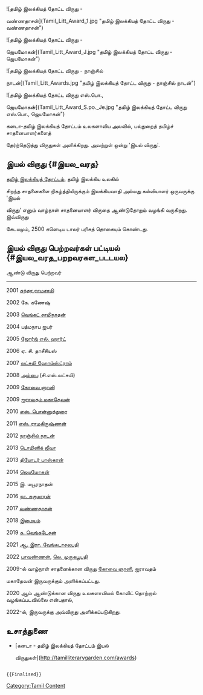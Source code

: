 ![தமிழ் இலக்கியத் தோட்ட விருது -
வண்ணதாசன்](Tamil_Litt_Award_1.jpg "தமிழ் இலக்கியத் தோட்ட விருது - வண்ணதாசன்")
![தமிழ் இலக்கியத் தோட்ட விருது -
ஜெயமோகன்](Tamil_Litt_Award_J.jpg "தமிழ் இலக்கியத் தோட்ட விருது - ஜெயமோகன்")
![தமிழ் இலக்கியத் தோட்ட விருது - நாஞ்சில்
நாடன்](Tamil_Litt_Awards.jpg "தமிழ் இலக்கியத் தோட்ட விருது - நாஞ்சில் நாடன்")
![தமிழ் இலக்கியத் தோட்ட விருது எஸ்.பொ.,
ஜெயமோகன்](Tamil_Litt_Award_S.po._Je.jpg "தமிழ் இலக்கியத் தோட்ட விருது எஸ்.பொ., ஜெயமோகன்")
கனடா-தமிழ் இலக்கியத் தோட்டம் உலகளாவிய அலவில், பல்துறைத் தமிழ்ச் சாதனையாளர்களைத்
தேர்ந்தெடுத்து விருதுகள் அளிக்கிறது. அவற்றுள் ஒன்று 'இயல் விருது'.

## இயல் விருது {#இயல_வரத}

[தமிழ் இலக்கியத் தோட்டம்](தமிழ்_இலக்கியத்_தோட்டம் "wikilink"), தமிழ் இலக்கிய உலகில்
சிறந்த சாதனைகளை நிகழ்த்தியிருக்கும் இலக்கியவாதி அல்லது கல்வியாளர் ஒருவருக்கு \'இயல்
விருது\' எனும் வாழ்நாள் சாதனையாளர் விருதை ஆண்டுதோறும் வழங்கி வருகிறது. இவ்விருது
கேடயமும், 2500 கனெடிய டாலர் பரிசுத் தொகையும் கொண்டது.

## இயல் விருது பெற்றவர்கள் பட்டியல் {#இயல_வரத_பறறவரகள_படடயல}

  ஆண்டு   விருது பெற்றவர்
  ------ ----------------------------------------------------------------------
  2001   [சுந்தர ராமசாமி](சுந்தர_ராமசாமி "wikilink")
  2002   கே. கணேஷ்
  2003   [வெங்கட் சாமிநாதன்](வெங்கட்_சாமிநாதன் "wikilink")
  2004   பத்மநாப ஐயர்
  2005   [ஜோர்ஜ் எல். ஹார்ட்](ஜார்ஜ்_ஹார்ட் "wikilink")
  2006   ஏ. சி. தாசீசியஸ்
  2007   [லட்சுமி ஹோம்ஸ்ட்ராம்](லட்சுமி_ஹோம்ஸ்ட்ராம் "wikilink")
  2008   [அம்பை](அம்பை "wikilink") (சி.எஸ்.லட்சுமி)
  2009   [கோவை ஞானி](ஞானி "wikilink")
  2009   [ஐராவதம் மகாதேவன்](ஐராவதம்_மகாதேவன் "wikilink")
  2010   [எஸ். பொன்னுத்துரை](எஸ்._பொன்னுத்துரை "wikilink")
  2011   [எஸ். ராமகிருஷ்ணன்](எஸ்._ராமகிருஷ்ணன் "wikilink")
  2012   [நாஞ்சில் நாடன்](நாஞ்சில்_நாடன் "wikilink")
  2013   [டொமினிக் ஜீவா](டொமினிக்_ஜீவா "wikilink")
  2013   [தியோடர் பாஸ்கரன்](தியோடர்_பாஸ்கரன் "wikilink")
  2014   [ஜெயமோகன்](ஜெயமோகன் "wikilink")
  2015   இ. மயூரநாதன்
  2016   [நா. சுகுமாரன்](நா._சுகுமாரன் "wikilink")
  2017   [வண்ணதாசன்](வண்ணதாசன் "wikilink")
  2018   [இமையம்](இமையம் "wikilink")
  2019   [சு. வெங்கடேசன்](சு.வெங்கடேசன் "wikilink")
  2021   [ஆ. இரா. வேங்கடாசலபதி](ஆ._இரா._வேங்கடாசலபதி "wikilink")
  2022   [பாவண்ணன்](பாவண்ணன் "wikilink"), [லெ. முருகபூபதி](முருகபூபதி "wikilink")

2009-ல் வாழ்நாள் சாதனைக்கான விருது [கோவை ஞானி](ஞானி "wikilink"), ஐராவதம்
மகாதேவன் இருவருக்கும் அளிக்கப்பட்டது.

2020 ஆம் ஆண்டுக்கான விருது உலகளாவியல் கோவிட் தொற்றால் வழங்கப்படவில்லை என்பதால்,
2022-ல், இருவருக்கு அவ்விருது அளிக்கப்படுகிறது.

## உசாத்துணை

-   [கனடா - தமிழ் இலக்கியத் தோட்டம் இயல்
    விருதுகள்](http://tamilliterarygarden.com/awards)

```{=mediawiki}
{{Finalised}}
```
[Category:Tamil Content](Category:Tamil_Content "wikilink")
